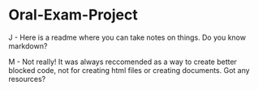 # Oral-Exam-Project

J - Here is a readme where you can take notes on things. Do you know markdown?

M - Not really! It was always reccomended as a way to create better blocked code, not for creating html files or creating documents. Got any resources? 
